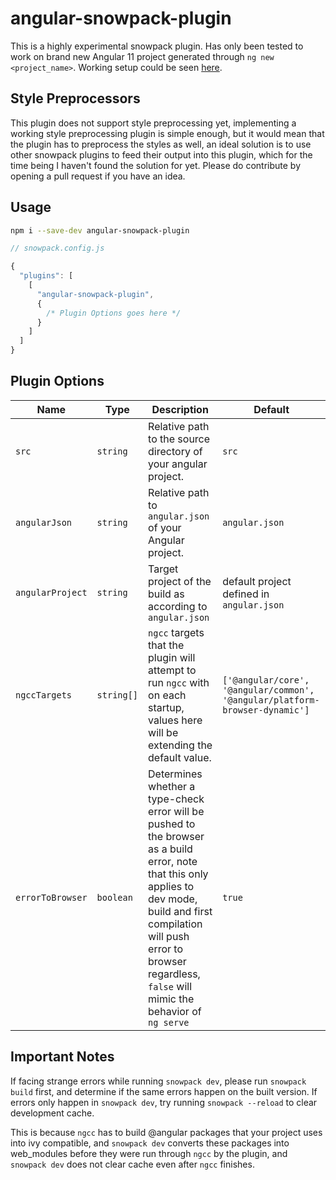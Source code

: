 # angular-snowpack-plugin

This is a highly experimental snowpack plugin. Has only been tested to work on brand new Angular 11 project generated through `ng new <project_name>`. Working setup could be seen [here](https://github.com/phantasmalmira/AngularSnowpackDemo).

## Style Preprocessors

This plugin does not support style preprocessing yet, implementing a working style preprocessing plugin is simple enough, but it would mean that the plugin has to preprocess the styles as well, an ideal solution is to use other snowpack plugins to feed their output into this plugin, which for the time being I haven't found the solution for yet. Please do contribute by opening a pull request if you have an idea.

## Usage

```bash
npm i --save-dev angular-snowpack-plugin
```

```js
// snowpack.config.js

{
  "plugins": [
    [
      "angular-snowpack-plugin",
      {
        /* Plugin Options goes here */
      }
    ]
  ]
}
```

## Plugin Options

| Name             | Type       | Description                                                                                                                                                                                                                                     | Default                                                                     |
| ---------------- | ---------- | ----------------------------------------------------------------------------------------------------------------------------------------------------------------------------------------------------------------------------------------------- | --------------------------------------------------------------------------- |
| `src`            | `string`   | Relative path to the source directory of your angular project.                                                                                                                                                                                  | `src`                                                                       |
| `angularJson`    | `string`   | Relative path to `angular.json` of your Angular project.                                                                                                                                                                                        | `angular.json`                                                              |
| `angularProject` | `string`   | Target project of the build as according to `angular.json`                                                                                                                                                                                      | default project defined in `angular.json`                                   |
| `ngccTargets`    | `string[]` | `ngcc` targets that the plugin will attempt to run `ngcc` with on each startup, values here will be extending the default value.                                                                                                                | `['@angular/core', '@angular/common', '@angular/platform-browser-dynamic']` |
| `errorToBrowser` | `boolean`  | Determines whether a type-check error will be pushed to the browser as a build error, note that this only applies to dev mode, build and first compilation will push error to browser regardless, `false` will mimic the behavior of `ng serve` | `true`                                                                      |

## Important Notes

If facing strange errors while running `snowpack dev`, please run `snowpack build` first, and determine if the same errors happen on the built version.
If errors only happen in `snowpack dev`, try running `snowpack --reload` to clear development cache.

This is because `ngcc` has to build @angular packages that your project uses into ivy compatible, and `snowpack dev` converts these packages into web_modules before they were run through `ngcc` by the plugin, and `snowpack dev` does not clear cache even after `ngcc` finishes.
